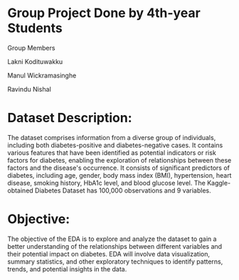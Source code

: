 # Group Project Done by 4th-year Students 
Group Members

Lakni Kodituwakku

Manul Wickramasinghe

Ravindu Nishal

# Dataset Description:

The dataset comprises information from a diverse group of individuals, including both diabetes-positive and diabetes-negative cases. It contains various features that have been identified as potential indicators or risk factors for diabetes, enabling the exploration of relationships between these factors and the disease's occurrence. It consists of significant predictors of diabetes, including age, gender, body mass index (BMI), hypertension, heart disease, smoking history, HbA1c level, and blood glucose level. The Kaggle-obtained Diabetes Dataset has 100,000 observations and 9 variables.

# Objective:

The objective of the EDA is to explore and analyze the dataset to gain a better understanding of the relationships between different variables and their potential impact on diabetes.
EDA will involve data visualization, summary statistics, and other exploratory techniques to identify patterns, trends, and potential insights in the data.
